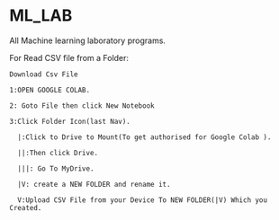 # ML_LAB
All Machine learning laboratory programs.


For Read CSV file from a Folder:

    Download Csv File
    
    1:OPEN GOOGLE COLAB.
    
    2: Goto File then click New Notebook
    
    3:Click Folder Icon(last Nav).
    
      |:Click to Drive to Mount(To get authorised for Google Colab ).
      
      ||:Then click Drive.
      
      |||: Go To MyDrive.
      
      |V: create a NEW FOLDER and rename it.
      
      V:Upload CSV File from your Device To NEW FOLDER(|V) Which you Created.
